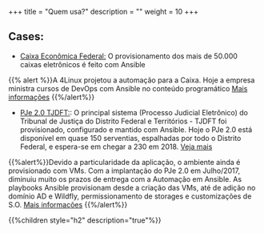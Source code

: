 +++
title = "Quem usa?"
description = ""
weight = 10
+++

## Cases:

* [Caixa Econômica Federal:](http://www.caixa.gov.br/) O provisionamento dos mais de 50.000 caixas eletrônicos é feito com Ansible

{{% alert %}}A 4Linux projetou a automação para a Caixa. Hoje a empresa ministra cursos de DevOps com Ansible no conteúdo programático  [Mais informações](https://www.4linux.com.br/cursos/devops) {{%/alert%}}

* [PJe 2.0 TJDFT:](https://pje.tjdft.jus.br/): O principal sistema  (Processo Judicial Eletrônico)  do Tribunal de Justiça do Distrito Federal e Territórios - TJDFT foi provisionado, configurado e mantido com Ansible. Hoje o PJe 2.0 está disponível em quase 150 serventias, espalhadas por todo o Distrito Federal, e espera-se em chegar a 230 em 2018. [Veja mais](http://www.tjdft.jus.br/pje/aqui-tem-pje)

{{%alert%}}Devido a particularidade da aplicação, o ambiente ainda é provisionado com VMs. Com a implantação do PJe 2.0 em Julho/2017, diminuiu muito os prazos de entrega com a Automação em Ansible. As playbooks Ansible provisionam desde a criação das VMs, até de adição no domínio AD e Wildfly, permissionamento de storages e  customizações de S.O.  [Mais informações](http://www.tjdft.jus.br/institucional/imprensa/noticias/2017/julho/pje-2-0-ja-e-realidade-no-tjdft) {{%/alert%}}


{{%children style="h2" description="true"%}}

